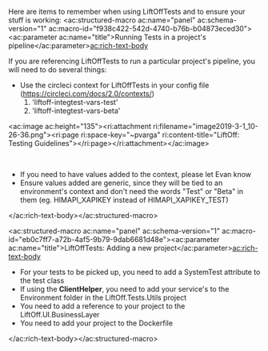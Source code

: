 
Here are items to remember when using LiftOffTests and to ensure your stuff is working:
<ac:structured-macro ac:name="panel" ac:schema-version="1" ac:macro-id="f938c422-542d-4740-b76b-b04873eced30"><ac:parameter ac:name="title">Running Tests in a project's pipeline</ac:parameter><ac:rich-text-body><p>If you are referencing LiftOffTests to run a particular project's pipeline, you will need to do several things:</p><ul><li>Use the circleci context for LiftOffTests in your config file (<a href="https://circleci.com/docs/2.0/contexts/">https://circleci.com/docs/2.0/contexts/</a>)<ol><li>'liftoff-integtest-vars-test'</li><li>'liftoff-integtest-vars-beta'</li></ol></li></ul><p><ac:image ac:height="135"><ri:attachment ri:filename="image2019-3-1_10-26-36.png"><ri:page ri:space-key="~pvarga" ri:content-title="LiftOff: Testing Guidelines"></ri:page></ri:attachment></ac:image></p><p><br></p><ul><li>If you need to have values added to the context, please let Evan know</li><li>Ensure values added are generic, since they will be tied to an environment's context and don't need the words &quot;Test&quot; or &quot;Beta&quot; in them (eg. HIMAPI_XAPIKEY instead of HIMAPI_XAPIKEY_TEST)</li></ul></ac:rich-text-body></ac:structured-macro>

<ac:structured-macro ac:name="panel" ac:schema-version="1" ac:macro-id="eb0c7ff7-a72b-4af5-9b79-9dab6681d48e"><ac:parameter ac:name="title">LiftOffTests: Adding a new project</ac:parameter><ac:rich-text-body><ul><li>For your tests to be picked up, you need to add a SystemTest attribute to the test class</li><li>If using the <strong>ClientHelper</strong>, you need to add your service's to the Environment folder in the LiftOff.Tests.Utils project</li><li>You need to add a reference to your project to the LiftOff.UI.BusinessLayer</li><li>You need to add your project to the Dockerfile</li></ul></ac:rich-text-body></ac:structured-macro>

